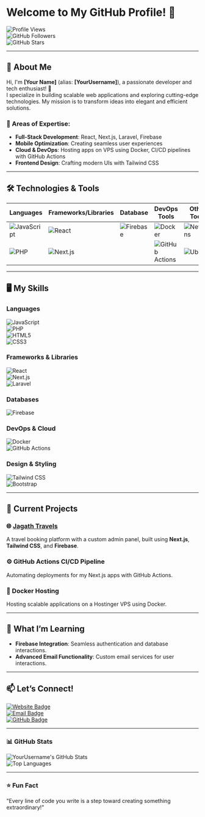 # Welcome to My GitHub Profile! 👋  

![Profile Views](https://komarev.com/ghpvc/?username=YourUsername&color=blueviolet&style=flat-square)  
![GitHub Followers](https://img.shields.io/github/followers/YourUsername?style=flat-square&color=green)  
![GitHub Stars](https://img.shields.io/github/stars/YourUsername?style=flat-square&color=yellow)  

---

## 🌟 About Me  
Hi, I'm **[Your Name]** (alias: **[YourUsername]**), a passionate developer and tech enthusiast! 🚀  
I specialize in building scalable web applications and exploring cutting-edge technologies. My mission is to transform ideas into elegant and efficient solutions.  

### 💼 Areas of Expertise:  
- **Full-Stack Development**: React, Next.js, Laravel, Firebase  
- **Mobile Optimization**: Creating seamless user experiences  
- **Cloud & DevOps**: Hosting apps on VPS using Docker, CI/CD pipelines with GitHub Actions  
- **Frontend Design**: Crafting modern UIs with Tailwind CSS  

---

## 🛠️ Technologies & Tools  
| **Languages**        | **Frameworks/Libraries** | **Database**       | **DevOps Tools** | **Other Tools**     |
|-----------------------|--------------------------|--------------------|------------------|---------------------|
| ![JavaScript](https://img.shields.io/badge/-JavaScript-F7DF1E?style=flat-square&logo=javascript&logoColor=white)  | ![React](https://img.shields.io/badge/-React-61DAFB?style=flat-square&logo=react&logoColor=black)  | ![Firebase](https://img.shields.io/badge/-Firebase-FFCA28?style=flat-square&logo=firebase&logoColor=black)  | ![Docker](https://img.shields.io/badge/-Docker-2496ED?style=flat-square&logo=docker&logoColor=white)  | ![NetBeans](https://img.shields.io/badge/-NetBeans-0082C6?style=flat-square&logo=apache-netbeans&logoColor=white)  |
| ![PHP](https://img.shields.io/badge/-PHP-777BB4?style=flat-square&logo=php&logoColor=white)  | ![Next.js](https://img.shields.io/badge/-Next.js-000000?style=flat-square&logo=next.js&logoColor=white)  |                    | ![GitHub Actions](https://img.shields.io/badge/-GitHub_Actions-2088FF?style=flat-square&logo=github-actions&logoColor=white)  | ![Ubuntu](https://img.shields.io/badge/-Ubuntu-E95420?style=flat-square&logo=ubuntu&logoColor=white)  |

---

## 🖥️ My Skills  
### **Languages**  
![JavaScript](https://img.shields.io/badge/-JavaScript-F7DF1E?style=flat-square&logo=javascript&logoColor=white)  
![PHP](https://img.shields.io/badge/-PHP-777BB4?style=flat-square&logo=php&logoColor=white)  
![HTML5](https://img.shields.io/badge/-HTML5-E34F26?style=flat-square&logo=html5&logoColor=white)  
![CSS3](https://img.shields.io/badge/-CSS3-1572B6?style=flat-square&logo=css3&logoColor=white)  

### **Frameworks & Libraries**  
![React](https://img.shields.io/badge/-React-61DAFB?style=flat-square&logo=react&logoColor=black)  
![Next.js](https://img.shields.io/badge/-Next.js-000000?style=flat-square&logo=next.js&logoColor=white)  
![Laravel](https://img.shields.io/badge/-Laravel-FB503B?style=flat-square&logo=laravel&logoColor=white)  

### **Databases**  
![Firebase](https://img.shields.io/badge/-Firebase-FFCA28?style=flat-square&logo=firebase&logoColor=black)  

### **DevOps & Cloud**  
![Docker](https://img.shields.io/badge/-Docker-2496ED?style=flat-square&logo=docker&logoColor=white)  
![GitHub Actions](https://img.shields.io/badge/-GitHub_Actions-2088FF?style=flat-square&logo=github-actions&logoColor=white)  

### **Design & Styling**  
![Tailwind CSS](https://img.shields.io/badge/-Tailwind%20CSS-38B2AC?style=flat-square&logo=tailwind-css&logoColor=white)  
![Bootstrap](https://img.shields.io/badge/-Bootstrap-563D7C?style=flat-square&logo=bootstrap&logoColor=white)  

---

## 🚀 Current Projects  
### 🌐 [Jagath Travels](https://jagathtravels.com)  
A travel booking platform with a custom admin panel, built using **Next.js**, **Tailwind CSS**, and **Firebase**.  

### ⚙️ GitHub Actions CI/CD Pipeline  
Automating deployments for my Next.js apps with GitHub Actions.  

### 🐳 Docker Hosting  
Hosting scalable applications on a Hostinger VPS using Docker.  

---

## 🌱 What I’m Learning  
- **Firebase Integration**: Seamless authentication and database interactions.  
- **Advanced Email Functionality**: Custom email services for user interactions.  

---

## 📫 Let’s Connect!  
[![Website Badge](https://img.shields.io/badge/-Website-blue?style=flat-square&logo=google-chrome&logoColor=white)](https://jagathtravels.com)  
[![Email Badge](https://img.shields.io/badge/-Email-c14438?style=flat-square&logo=gmail&logoColor=white)](mailto:info@jagathtravels.com)  
[![GitHub Badge](https://img.shields.io/badge/-GitHub-181717?style=flat-square&logo=github&logoColor=white)](https://github.com/YourUsername)  

---

### 📊 GitHub Stats  
![YourUsername's GitHub Stats](https://github-readme-stats.vercel.app/api?username=YourUsername&show_icons=true&hide=issues&hide_title=true&count_private=true&theme=radical)  
![Top Languages](https://github-readme-stats.vercel.app/api/top-langs/?username=YourUsername&layout=compact&theme=radical)  

---

### ⭐ Fun Fact  
"Every line of code you write is a step toward creating something extraordinary!"  
